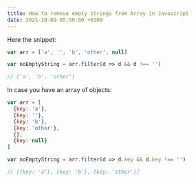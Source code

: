 ```yaml
---
title: How to remove empty strings from Array in Javascript
date: 2021-10-09 05:50:00 +0100
---
```




Here the snippet:

```js
var arr = ['a', '', 'b', 'other', null]

var noEmptyString = arr.filter(d => d && d !== '')

// ['a', 'b', 'other']
```

In case you have an array of objects:

```js
var arr = [
  {key: 'a'},
  {key: ''},
  {key: 'b'},
  {key: 'other'},
  {},
  {key: null}
]

var noEmptyString = arr.filter(d => d.key && d.key !== '')

// [{key: 'a'}, {key: 'b'}, {key: 'other'}]
```

